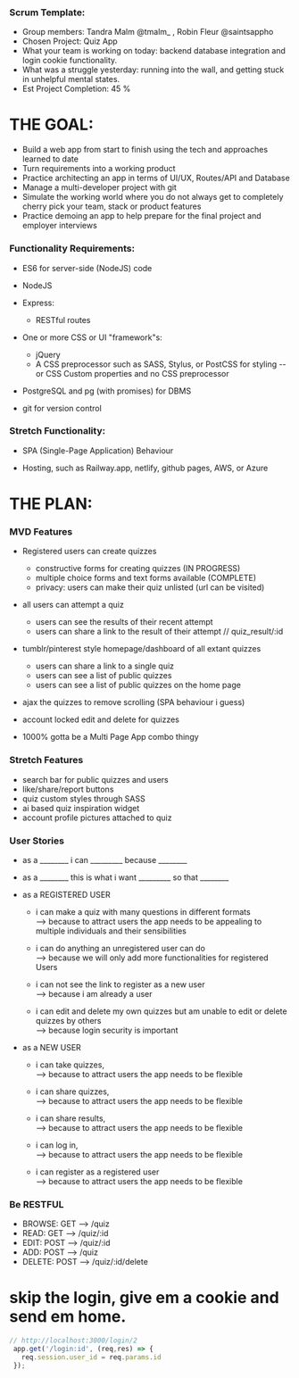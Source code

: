 ### Scrum Template:

* Group members: Tandra Malm @tmalm_ , Robin Fleur @saintsappho 
* Chosen Project: Quiz App
* What your team is working on today: backend database integration and login cookie functionality.
* What was a struggle yesterday: running into the wall, and getting stuck in unhelpful mental states.
* Est Project Completion: 45 % 

# THE GOAL:

* Build a web app from start to finish using the tech and approaches learned to date
* Turn requirements into a working product
* Practice architecting an app in terms of UI/UX, Routes/API and Database
* Manage a multi-developer project with git
* Simulate the working world where you do not always get to completely cherry pick your team, stack or product features
* Practice demoing an app to help prepare for the final project and employer interviews

### Functionality Requirements:
* ES6 for server-side (NodeJS) code

* NodeJS

* Express:
    * RESTful routes

* One or more CSS or UI "framework"s:
    * jQuery
    * A CSS preprocessor such as SASS, Stylus, or PostCSS for styling -- or CSS Custom properties and no CSS preprocessor

* PostgreSQL and pg (with promises) for DBMS

* git for version control

### Stretch Functionality: 
* SPA (Single-Page Application) Behaviour

* Hosting, such as Railway.app, netlify, github pages, AWS, or Azure


# THE PLAN:

### MVD Features 
* Registered users can create quizzes
  * constructive forms for creating quizzes (IN PROGRESS)
  * multiple choice forms and text forms available (COMPLETE)
  * privacy: users can make their quiz unlisted (url can be visited)

* all users can attempt a quiz
  * users can see the results of their recent attempt
  * users can share a link to the result of their attempt // quiz_result/:id

* tumblr/pinterest style homepage/dashboard of all extant quizzes 
  * users can share a link to a single quiz
  * users can see a list of public quizzes
  * users can see a list of public quizzes on the home page

* ajax the quizzes to remove scrolling (SPA behaviour i guess)
* account locked edit and delete for quizzes
* 1000% gotta be a Multi Page App combo thingy


###  Stretch Features
* search bar for public quizzes and users
* like/share/report buttons
* quiz custom styles through SASS
* ai based quiz inspiration widget
* account profile pictures attached to quiz

###  User Stories 
* as a ________ i can _________ because ________
* as a ________ this is what i want _________ so that ________

* as a REGISTERED USER 
  - i can make a quiz with many questions in different formats  
            --> because to attract users the app needs to be appealing to multiple individuals and their sensibilities

  - i can do anything an unregistered user can do  
            --> because we will only add more functionalities for registered Users 

  - i can not see the link to register as a new user  
            --> because i am already a user

  - i can edit and delete my own quizzes but am unable to edit or delete quizzes by others  
            --> because login security is important

* as a NEW USER 
  - i can take quizzes,                      
            --> because to attract users the app needs to be flexible

  - i can share quizzes,                     
            --> because to attract users the app needs to be flexible

  - i can share results,                     
            --> because to attract users the app needs to be flexible

  - i can log in,                           
            --> because to attract users the app needs to be flexible

  - i can register as a registered user      
            --> because to attract users the app needs to be flexible



###  Be RESTFUL 
* BROWSE:  GET   -->  /quiz
* READ:    GET   -->  /quiz/:id
* EDIT:    POST  -->  /quiz/:id
* ADD:     POST  -->  /quiz
* DELETE:  POST  -->  /quiz/:id/delete


# skip the login, give em a cookie and send em home.

```js
// http://localhost:3000/login/2
 app.get('/login:id', (req,res) => {
   req.session.user_id = req.params.id
 }); 
 ```


